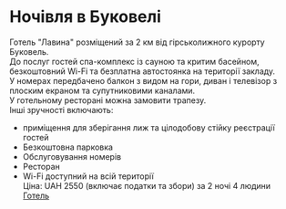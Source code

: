 # Ночівля в Буковелі
Готель "Лавина" розміщений за 2 км від гірськолижного курорту Буковель.<br />
До послуг гостей спа-комплекс із сауною та критим басейном, безкоштовний Wi-Fi та безплатна автостоянка на території закладу.<br />
У номерах передбачено балкон з видом на гори, диван і телевізор з плоским екраном та супутниковими каналами.<br />
У готельному ресторані можна замовити трапезу.<br />
Інші зручності включають:<br />
* приміщення для зберігання лиж та цілодобову стійку реєстрації гостей<br />
* Безкоштовна парковка<br />
* Обслуговування номерів<br />
* Ресторан<br />
* Wi-Fi доступний на всій території<br />
Ціна: UAH 2550 (включає податки та збори) за 2 ночі  4 людини<br />
[Готель](https://www.booking.com/hotel/ua/lavina-bukoviel.uk.html)<br />
